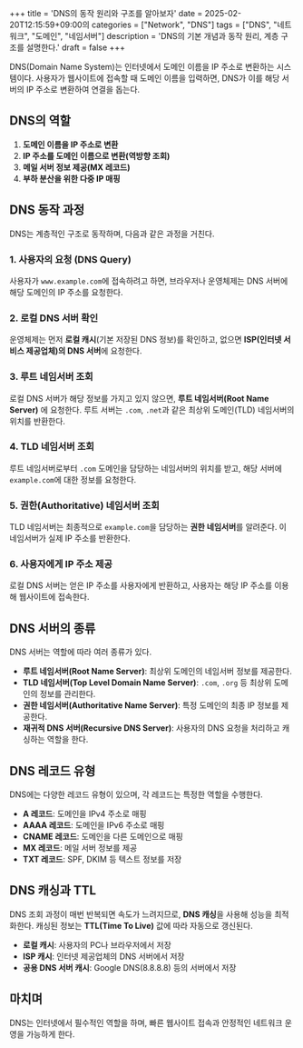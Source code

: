 +++
title = 'DNS의 동작 원리와 구조를 알아보자'
date = 2025-02-20T12:15:59+09:00의
categories = ["Network", "DNS"]
tags = ["DNS", "네트워크", "도메인", "네임서버"]
description = 'DNS의 기본 개념과 동작 원리, 계층 구조를 설명한다.'
draft = false
+++

DNS(Domain Name System)는 인터넷에서 도메인 이름을 IP 주소로 변환하는 시스템이다. 사용자가 웹사이트에 접속할 때 도메인 이름을 입력하면, DNS가 이를 해당 서버의 IP 주소로 변환하여 연결을 돕는다.

## DNS의 역할

1. **도메인 이름을 IP 주소로 변환**
2. **IP 주소를 도메인 이름으로 변환(역방향 조회)**
3. **메일 서버 정보 제공(MX 레코드)**
4. **부하 분산을 위한 다중 IP 매핑**

## DNS 동작 과정

DNS는 계층적인 구조로 동작하며, 다음과 같은 과정을 거친다.

### 1. 사용자의 요청 (DNS Query)

사용자가 `www.example.com`에 접속하려고 하면, 브라우저나 운영체제는 DNS 서버에 해당 도메인의 IP 주소를 요청한다.

### 2. 로컬 DNS 서버 확인

운영체제는 먼저 **로컬 캐시**(기본 저장된 DNS 정보)를 확인하고, 없으면 **ISP(인터넷 서비스 제공업체)의 DNS 서버**에 요청한다.

### 3. 루트 네임서버 조회

로컬 DNS 서버가 해당 정보를 가지고 있지 않으면, **루트 네임서버(Root Name Server)** 에 요청한다. 루트 서버는 `.com`, `.net`과 같은 최상위 도메인(TLD) 네임서버의 위치를 반환한다.

### 4. TLD 네임서버 조회

루트 네임서버로부터 `.com` 도메인을 담당하는 네임서버의 위치를 받고, 해당 서버에 `example.com`에 대한 정보를 요청한다.

### 5. 권한(Authoritative) 네임서버 조회

TLD 네임서버는 최종적으로 `example.com`을 담당하는 **권한 네임서버**를 알려준다. 이 네임서버가 실제 IP 주소를 반환한다.

### 6. 사용자에게 IP 주소 제공

로컬 DNS 서버는 얻은 IP 주소를 사용자에게 반환하고, 사용자는 해당 IP 주소를 이용해 웹사이트에 접속한다.

## DNS 서버의 종류

DNS 서버는 역할에 따라 여러 종류가 있다.

-   **루트 네임서버(Root Name Server)**: 최상위 도메인의 네임서버 정보를 제공한다.
-   **TLD 네임서버(Top Level Domain Name Server)**: `.com`, `.org` 등 최상위 도메인의 정보를 관리한다.
-   **권한 네임서버(Authoritative Name Server)**: 특정 도메인의 최종 IP 정보를 제공한다.
-   **재귀적 DNS 서버(Recursive DNS Server)**: 사용자의 DNS 요청을 처리하고 캐싱하는 역할을 한다.

## DNS 레코드 유형

DNS에는 다양한 레코드 유형이 있으며, 각 레코드는 특정한 역할을 수행한다.

-   **A 레코드**: 도메인을 IPv4 주소로 매핑
-   **AAAA 레코드**: 도메인을 IPv6 주소로 매핑
-   **CNAME 레코드**: 도메인을 다른 도메인으로 매핑
-   **MX 레코드**: 메일 서버 정보를 제공
-   **TXT 레코드**: SPF, DKIM 등 텍스트 정보를 저장

## DNS 캐싱과 TTL

DNS 조회 과정이 매번 반복되면 속도가 느려지므로, **DNS 캐싱**을 사용해 성능을 최적화한다. 캐싱된 정보는 **TTL(Time To Live)** 값에 따라 자동으로 갱신된다.

-   **로컬 캐시**: 사용자의 PC나 브라우저에서 저장
-   **ISP 캐시**: 인터넷 제공업체의 DNS 서버에서 저장
-   **공용 DNS 서버 캐시**: Google DNS(8.8.8.8) 등의 서버에서 저장

## 마치며

DNS는 인터넷에서 필수적인 역할을 하며, 빠른 웹사이트 접속과 안정적인 네트워크 운영을 가능하게 한다.
